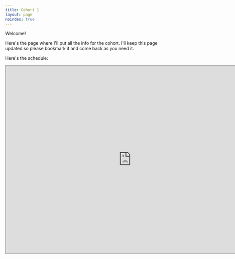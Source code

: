 ```yaml
---
title: Cohort 1
layout: page
noindex: true
---
```


Welcome!

Here's the page where I'll put all the info for the cohort. I'll keep this page updated so please bookmark it and come back as you need it.

Here's the schedule:

<iframe src="https://calendar.google.com/calendar/embed?height=600&wkst=1&bgcolor=%23ffffff&ctz=America%2FNew_York&src=Y19mN2IyYjkzYTk5Mzg0NWVjNGZjNDcwZjU0ZTFkMTc4Y2FjM2IxNjk3MGZjOTcxMDY5MDc3NzcyZmJiZDhlYzViQGdyb3VwLmNhbGVuZGFyLmdvb2dsZS5jb20&src=Y185N2FkYTdlNGU5MGYzYmNkMGVmY2RkODRiZTBmMDQwYzdmYmI0MjMxNmZhYjQ2MzQ1NjE0YTI5NzdiOWY2MGM4QGdyb3VwLmNhbGVuZGFyLmdvb2dsZS5jb20&color=%23D50000&color=%23C0CA33" style="border:solid 1px #777" width="800" height="600" frameborder="0" scrolling="no"></iframe>